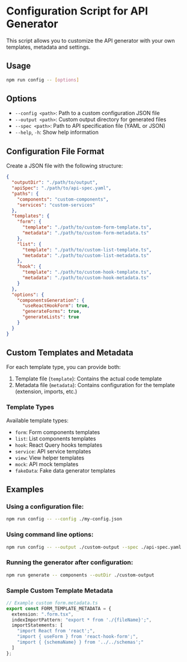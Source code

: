 # Configuration Script for API Generator

This script allows you to customize the API generator with your own templates, metadata and settings.

## Usage

```bash
npm run config -- [options]
```

## Options

- `--config <path>`: Path to a custom configuration JSON file
- `--output <path>`: Custom output directory for generated files
- `--spec <path>`: Path to API specification file (YAML or JSON)
- `--help`, `-h`: Show help information

## Configuration File Format

Create a JSON file with the following structure:

```json
{
  "outputDir": "./path/to/output",
  "apiSpec": "./path/to/api-spec.yaml",
  "paths": {
    "components": "custom-components",
    "services": "custom-services"
  },
  "templates": {
    "form": {
      "template": "./path/to/custom-form-template.ts",
      "metadata": "./path/to/custom-form-metadata.ts"
    },
    "list": {
      "template": "./path/to/custom-list-template.ts",
      "metadata": "./path/to/custom-list-metadata.ts"
    },
    "hook": {
      "template": "./path/to/custom-hook-template.ts",
      "metadata": "./path/to/custom-hook-metadata.ts"
    }
  },
  "options": {
    "componentsGeneration": {
      "useReactHookForm": true,
      "generateForms": true,
      "generateLists": true
    }
  }
}
```

## Custom Templates and Metadata

For each template type, you can provide both:

1. Template file (`template`): Contains the actual code template
2. Metadata file (`metadata`): Contains configuration for the template (extension, imports, etc.)

### Template Types

Available template types:
- `form`: Form components templates
- `list`: List components templates
- `hook`: React Query hooks templates
- `service`: API service templates
- `view`: View helper templates
- `mock`: API mock templates
- `fakeData`: Fake data generator templates

## Examples

### Using a configuration file:

```bash
npm run config -- --config ./my-config.json
```

### Using command line options:

```bash
npm run config -- --output ./custom-output --spec ./api-spec.yaml
```

### Running the generator after configuration:

```bash
npm run generate -- components --outDir ./custom-output
```

### Sample Custom Template Metadata

```typescript
// Example custom form.metadata.ts
export const FORM_TEMPLATE_METADATA = {
  extension: ".form.tsx",
  indexImportPattern: "export * from './{fileName}';",
  importStatements: [
    "import React from 'react';",
    "import { useForm } from 'react-hook-form';",
    "import { {schemaName} } from '../../schemas';"
  ]
};
```
